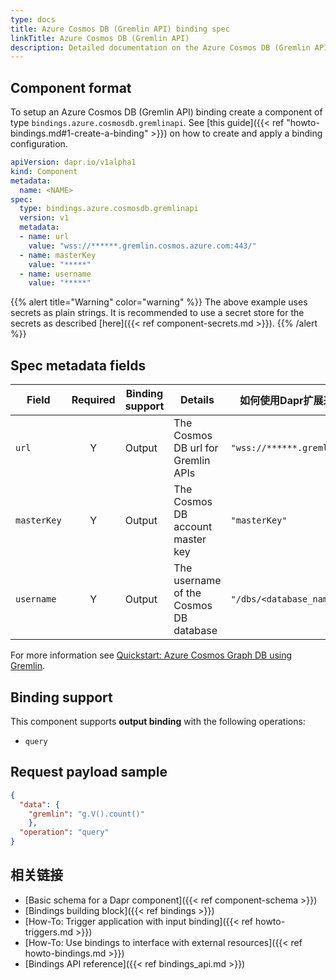 ```yaml
---
type: docs
title: Azure Cosmos DB (Gremlin API) binding spec
linkTitle: Azure Cosmos DB (Gremlin API)
description: Detailed documentation on the Azure Cosmos DB (Gremlin API) binding component
---
```


## Component format

To setup an Azure Cosmos DB (Gremlin API) binding create a component of type `bindings.azure.cosmosdb.gremlinapi`. See [this guide]({{< ref "howto-bindings.md#1-create-a-binding" >}}) on how to create and apply a binding configuration.

```yaml
apiVersion: dapr.io/v1alpha1
kind: Component
metadata:
  name: <NAME>
spec:
  type: bindings.azure.cosmosdb.gremlinapi
  version: v1
  metadata:
  - name: url
    value: "wss://******.gremlin.cosmos.azure.com:443/"
  - name: masterKey
    value: "*****"
  - name: username
    value: "*****"
```

{{% alert title="Warning" color="warning" %}}
The above example uses secrets as plain strings. It is recommended to use a secret store for the secrets as described [here]({{< ref component-secrets.md >}}).
{{% /alert %}}

## Spec metadata fields

| Field       | Required | Binding support | Details                                | 如何使用Dapr扩展来开发和运行Dapr应用程序                       |
| ----------- | :------: | --------------- | -------------------------------------- | ---------------------------------------------- |
| `url`       |     Y    | Output          | The Cosmos DB url for Gremlin APIs     | `"wss://******.gremlin.cosmos.azure.com:443/"` |
| `masterKey` |     Y    | Output          | The Cosmos DB account master key       | `"masterKey"`                                  |
| `username`  |     Y    | Output          | The username of the Cosmos DB database | `"/dbs/<database_name>/colls/<graph_name>"`    |

For more information see [Quickstart: Azure Cosmos Graph DB using Gremlin](https://docs.microsoft.com/azure/cosmos-db/graph/create-graph-console).

## Binding support

This component supports **output binding** with the following operations:

- `query`

## Request payload sample

```json
{
  "data": {
    "gremlin": "g.V().count()"
    },
  "operation": "query"
}
```

## 相关链接

- [Basic schema for a Dapr component]({{< ref component-schema >}})
- [Bindings building block]({{< ref bindings >}})
- [How-To: Trigger application with input binding]({{< ref howto-triggers.md >}})
- [How-To: Use bindings to interface with external resources]({{< ref howto-bindings.md >}})
- [Bindings API reference]({{< ref bindings_api.md >}})
